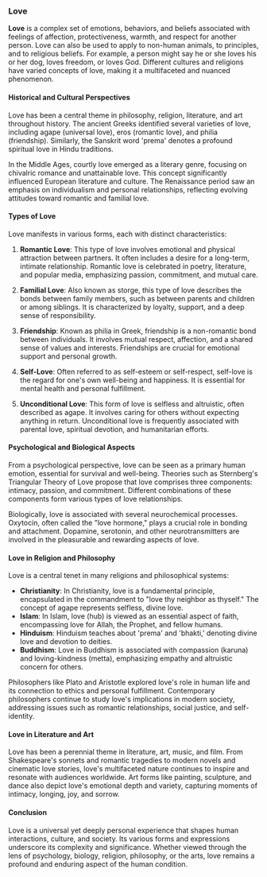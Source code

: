 ### Love

**Love** is a complex set of emotions, behaviors, and beliefs associated with feelings of affection, protectiveness, warmth, and respect for another person. Love can also be used to apply to non-human animals, to principles, and to religious beliefs. For example, a person might say he or she loves his or her dog, loves freedom, or loves God. Different cultures and religions have varied concepts of love, making it a multifaceted and nuanced phenomenon.

#### Historical and Cultural Perspectives

Love has been a central theme in philosophy, religion, literature, and art throughout history. The ancient Greeks identified several varieties of love, including agape (universal love), eros (romantic love), and philia (friendship). Similarly, the Sanskrit word 'prema' denotes a profound spiritual love in Hindu traditions.

In the Middle Ages, courtly love emerged as a literary genre, focusing on chivalric romance and unattainable love. This concept significantly influenced European literature and culture. The Renaissance period saw an emphasis on individualism and personal relationships, reflecting evolving attitudes toward romantic and familial love.

#### Types of Love

Love manifests in various forms, each with distinct characteristics:

1. **Romantic Love**: This type of love involves emotional and physical attraction between partners. It often includes a desire for a long-term, intimate relationship. Romantic love is celebrated in poetry, literature, and popular media, emphasizing passion, commitment, and mutual care.

2. **Familial Love**: Also known as storge, this type of love describes the bonds between family members, such as between parents and children or among siblings. It is characterized by loyalty, support, and a deep sense of responsibility.

3. **Friendship**: Known as philia in Greek, friendship is a non-romantic bond between individuals. It involves mutual respect, affection, and a shared sense of values and interests. Friendships are crucial for emotional support and personal growth.

4. **Self-Love**: Often referred to as self-esteem or self-respect, self-love is the regard for one's own well-being and happiness. It is essential for mental health and personal fulfillment.

5. **Unconditional Love**: This form of love is selfless and altruistic, often described as agape. It involves caring for others without expecting anything in return. Unconditional love is frequently associated with parental love, spiritual devotion, and humanitarian efforts.

#### Psychological and Biological Aspects

From a psychological perspective, love can be seen as a primary human emotion, essential for survival and well-being. Theories such as Sternberg's Triangular Theory of Love propose that love comprises three components: intimacy, passion, and commitment. Different combinations of these components form various types of love relationships.

Biologically, love is associated with several neurochemical processes. Oxytocin, often called the "love hormone," plays a crucial role in bonding and attachment. Dopamine, serotonin, and other neurotransmitters are involved in the pleasurable and rewarding aspects of love.

#### Love in Religion and Philosophy

Love is a central tenet in many religions and philosophical systems:

- **Christianity**: In Christianity, love is a fundamental principle, encapsulated in the commandment to "love thy neighbor as thyself." The concept of agape represents selfless, divine love.
- **Islam**: In Islam, love (hub) is viewed as an essential aspect of faith, encompassing love for Allah, the Prophet, and fellow humans.
- **Hinduism**: Hinduism teaches about 'prema' and 'bhakti,' denoting divine love and devotion to deities.
- **Buddhism**: Love in Buddhism is associated with compassion (karuna) and loving-kindness (metta), emphasizing empathy and altruistic concern for others.

Philosophers like Plato and Aristotle explored love's role in human life and its connection to ethics and personal fulfillment. Contemporary philosophers continue to study love's implications in modern society, addressing issues such as romantic relationships, social justice, and self-identity.

#### Love in Literature and Art

Love has been a perennial theme in literature, art, music, and film. From Shakespeare's sonnets and romantic tragedies to modern novels and cinematic love stories, love's multifaceted nature continues to inspire and resonate with audiences worldwide. Art forms like painting, sculpture, and dance also depict love's emotional depth and variety, capturing moments of intimacy, longing, joy, and sorrow.

#### Conclusion

Love is a universal yet deeply personal experience that shapes human interactions, culture, and society. Its various forms and expressions underscore its complexity and significance. Whether viewed through the lens of psychology, biology, religion, philosophy, or the arts, love remains a profound and enduring aspect of the human condition.